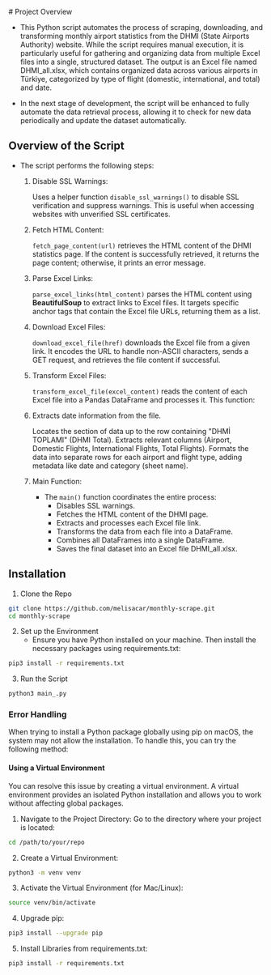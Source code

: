 # Project Overview

- This Python script automates the process of scraping, downloading, and transforming monthly airport statistics from the DHMI (State Airports Authority) website. While the script requires manual execution, it is particularly useful for gathering and organizing data from multiple Excel files into a single, structured dataset. The output is an Excel file named DHMI_all.xlsx, which contains organized data across various airports in Türkiye, categorized by type of flight (domestic, international, and total) and date. 

- In the next stage of development, the script will be enhanced to fully automate the data retrieval process, allowing it to check for new data periodically and update the dataset automatically.

## Overview of the Script
- The script performs the following steps:

    1. Disable SSL Warnings:

        Uses a helper function `disable_ssl_warnings()` to disable SSL verification and suppress warnings. This is useful when accessing websites with unverified SSL certificates.

    2. Fetch HTML Content:

        `fetch_page_content(url)` retrieves the HTML content of the DHMI statistics page. If the content is successfully retrieved, it returns the page content; otherwise, it prints an error message.

    3. Parse Excel Links:

        `parse_excel_links(html_content)` parses the HTML content using **BeautifulSoup** to extract links to Excel files. It targets specific anchor tags that contain the Excel file URLs, returning them as a list.

    4. Download Excel Files:

        `download_excel_file(href)` downloads the Excel file from a given link. It encodes the URL to handle non-ASCII characters, sends a GET request, and retrieves the file content if successful.

    5. Transform Excel Files:

        `transform_excel_file(excel_content)` reads the content of each Excel file into a Pandas DataFrame and processes it. This function:

    6. Extracts date information from the file.
        
        Locates the section of data up to the row containing "DHMİ TOPLAMI" (DHMI Total).
        Extracts relevant columns (Airport, Domestic Flights, International Flights, Total Flights).
        Formats the data into separate rows for each airport and flight type, adding metadata like date and category (sheet name).

    7. Main Function:

        - The `main()` function coordinates the entire process:
            - Disables SSL warnings.
            - Fetches the HTML content of the DHMI page.
            - Extracts and processes each Excel file link.
            - Transforms the data from each file into a DataFrame.
            - Combines all DataFrames into a single DataFrame.
            - Saves the final dataset into an Excel file DHMI_all.xlsx.

## **Installation**
1. Clone the Repo
```bash
git clone https://github.com/melisacar/monthly-scrape.git
cd monthly-scrape
```

2. Set up the Environment
    - Ensure you have Python installed on your machine. Then install the necessary packages using requirements.txt:
```bash
pip3 install -r requirements.txt
```

3. Run the Script
```bash
python3 main_.py
```

### Error Handling
When trying to install a Python package globally using pip on macOS, the system may not allow the installation. To handle this, you can try the following method:

#### Using a Virtual Environment
You can resolve this issue by creating a virtual environment. A virtual environment provides an isolated Python installation and allows you to work without affecting global packages.

1. Navigate to the Project Directory: Go to the directory where your project is located:
```bash
cd /path/to/your/repo
```
2. Create a Virtual Environment:
```bash
python3 -m venv venv
```
3. Activate the Virtual Environment (for Mac/Linux):
```bash
source venv/bin/activate
```
4. Upgrade pip:
```bash
pip3 install --upgrade pip
```
5. Install Libraries from requirements.txt:
```bash
pip3 install -r requirements.txt
```